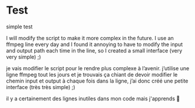# Test
simple test

I will modify the script to make it more complex in the future. I use an ffmpeg line every day and I found it annoying to have to modify the input and output path each time in the line, so I created a small interface (very very simple) ;)

je vais modifier le script pour le rendre plus complexe à l’avenir. j’utilise une ligne ffmpeg tout les jours et je trouvais ça chiant de devoir modifier le chemin input et output à chaque fois dans la ligne, j’ai donc créé une petite interface (très très simple) ;)


il y a certainement des lignes inutiles dans mon code mais j'apprends 🧐